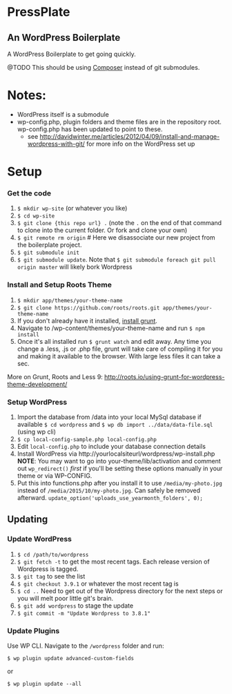 # PressPlate
## An WordPress Boilerplate

A WordPress Boilerplate to get going quickly. 

@TODO This should be using [Composer](http://roots.io/using-composer-with-wordpress/) instead of git submodules.

# Notes:
* WordPress itself is a submodule
* wp-config.php, plugin folders and theme files are in the repository root. wp-config.php has been updated to point to these.
  * see http://davidwinter.me/articles/2012/04/09/install-and-manage-wordpress-with-git/ for more info on the WordPress set up

# Setup
### Get the code
1. `$ mkdir wp-site` (or whatever you like)
2. `$ cd wp-site`
3. `$ git clone {this repo url} .`  (note the ` . ` on the end of that
   command to clone into the current folder. Or fork and clone your own)
4. `$ git remote rm origin` # Here we disassociate our new project from the boilerplate project. 
4. `$ git submodule init` 
5. `$ git submodule update`. Note that `$ git submodule foreach git pull origin master` will likely bork Wordpress

### Install and Setup Roots Theme
1. `$ mkdir app/themes/your-theme-name`
2. `$ git clone https://github.com/roots/roots.git app/themes/your-theme-name`
2. If you don't already have it installed, [install grunt](http://gruntjs.com/getting-started).
2. Navigate to /wp-content/themes/your-theme-name and run `$ npm install`
3. Once it's all installed run `$ grunt watch` and edit away. Any time you change a .less, .js or .php file,
  grunt will take care of compiling it for you and making it available to the browser. With large less files it
  can take a sec.


  More on Grunt, Roots and Less 9: http://roots.io/using-grunt-for-wordpress-theme-development/


### Setup WordPress
1. Import the database from /data into your local MySql database if available `$ cd wordpress` and `$ wp db import
   ../data/data-file.sql` (using wp cli)
2. `$ cp local-config-sample.php local-config.php`
3. Edit `local-config.php` to include your database connection details
4. Install WordPress via http://yourlocalsiteurl/wordpress/wp-install.php
	**NOTE**: You may want to go into your-theme/lib/activation and comment out `wp_redirect()` *first* if you'll be setting these
	options manually in your theme or via WP-CONFIG.
5. Put this into functions.php after you install it to use `/media/my-photo.jpg` instead of
   `/media/2015/10/my-photo.jpg`. Can safely be removed afterward.
   `update_option('uploads_use_yearmonth_folders', 0);`


## Updating
### Update WordPress
1. `$ cd /path/to/wordpress`
2. `$ git fetch -t` to get the most recent tags. Each release version of Wordpress is tagged.
3. `$ git tag` to see the list
4. `$ git checkout 3.9.1` or whatever the most recent tag is
5. `$ cd ..` Need to get out of the Wordpress directory for the next steps or you will melt poor little git's brain.
6. `$ git add wordpress` to stage the update
7. `$ git commit -m "Update Wordpress to 3.8.1"`

### Update Plugins
Use WP CLI. Navigate to the `/wordpress` folder and run: 

`$ wp plugin update advanced-custom-fields`

or

`$ wp plugin update --all`



